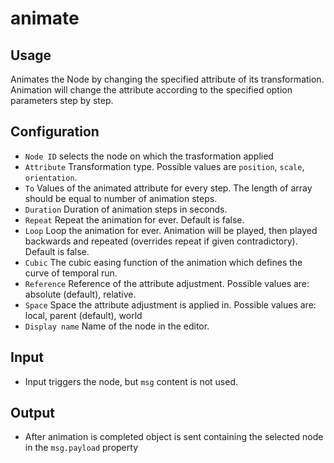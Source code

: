 # animate

## Usage

Animates the Node by changing the specified attribute of its transformation. Animation will change the attribute according to the specified option parameters step by step.

## Configuration

- `Node ID` selects the node on which the trasformation applied
- `Attribute` Transformation type. Possible values are `position`, `scale`, `orientation`.
- `To` Values of the animated attribute for every step. The length of array should be equal to number of animation steps.
- `Duration` Duration of animation steps in seconds.
- `Repeat` Repeat the animation for ever. Default is false.
- `Loop` Loop the animation for ever. Animation will be played, then played backwards and repeated (overrides repeat if given contradictory). Default is false.
- `Cubic` The cubic easing function of the animation which defines the curve of temporal run.
- `Reference` Reference of the attribute adjustment. Possible values are: absolute (default), relative.
- `Space` Space the attribute adjustment is applied in. Possible values are: local, parent (default), world
- `Display name` Name of the node in the editor.

## Input

- Input triggers the node, but `msg` content is not used.

## Output

- After animation is completed object is sent containing the selected node in the `msg.payload` property
